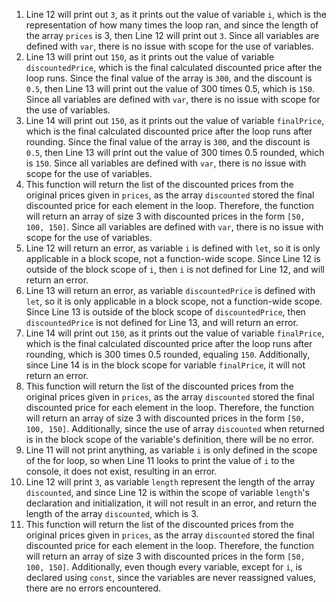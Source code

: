 1. Line 12 will print out ```3```, as it prints out the value of variable ```i```, which is the representation of how many times the loop ran, and since the length of the array ```prices``` is 3, then Line 12 will print out ```3```. Since all variables are defined with ```var```, there is no issue with scope for the use of variables.
2. Line 13 will print out ```150```, as it prints out the value of variable ```discountedPrice```, which is the final calculated discounted price after the loop runs. Since the final value of the array is ```300```, and the discount is ```0.5```, then Line 13 will print out the value of 300 times 0.5, which is ```150```. Since all variables are defined with ```var```, there is no issue with scope for the use of variables.
3. Line 14 will print out ```150```, as it prints out the value of variable ```finalPrice```, which is the final calculated discounted price after the loop runs after rounding. Since the final value of the array is ```300```, and the discount is ```0.5```, then Line 13 will print out the value of 300 times 0.5 rounded, which is ```150```. Since all variables are defined with ```var```, there is no issue with scope for the use of variables.
4. This function will return the list of the discounted prices from the original prices given in ```prices```, as the array ```discounted``` stored the final discounted price for each element in the loop. Therefore, the function will return an array of size 3 with discounted prices in the form ```[50, 100, 150]```. Since all variables are defined with ```var```, there is no issue with scope for the use of variables.
5. Line 12 will return an error, as variable ```i``` is defined with ```let```, so it is only applicable in a block scope, not a function-wide scope. Since Line 12 is outside of the block scope of ```i```, then ```i``` is not defined for Line 12, and will return an error.
6. Line 13 will return an error, as variable ```discountedPrice``` is defined with ```let```, so it is only applicable in a block scope, not a function-wide scope. Since Line 13 is outside of the block scope of ```discountedPrice```, then ```discountedPrice``` is not defined for Line 13, and will return an error.
7. Line 14 will print out ```150```, as it prints out the value of variable ```finalPrice```, which is the final calculated discounted price after the loop runs after rounding, which is 300 times 0.5 rounded, equaling ```150```. Additionally, since Line 14 is in the block scope for variable ```finalPrice```, it will not return an error.
8. This function will return the list of the discounted prices from the original prices given in ```prices```, as the array ```discounted``` stored the final discounted price for each element in the loop. Therefore, the function will return an array of size 3 with discounted prices in the form ```[50, 100, 150]```. Additionally, since the use of array ```discounted``` when returned is in the block scope of the variable's definition, there will be no error.
9. Line 11 will not print anything, as variable ```i``` is only defined in the scope of the for loop, so when Line 11 looks to print the value of ```i``` to the console, it does not exist, resulting in an error.
10. Line 12 will print ```3```, as variable ```length``` represent the length of the array ```discounted```, and since Line 12 is within the scope of variable ```length```'s declaration and initialization, it will not result in an error, and return the length of the array ```discounted```, which is 3.
11. This function will return the list of the discounted prices from the original prices given in ```prices```, as the array ```discounted``` stored the final discounted price for each element in the loop. Therefore, the function will return an array of size 3 with discounted prices in the form ```[50, 100, 150]```. Additionally, even though every variable, except for ```i```, is declared using ```const```, since the variables are never reassigned values, there are no errors encountered.